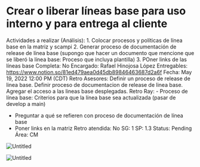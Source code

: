 # Crear o liberar líneas base para uso interno y para entrega al cliente

Actividades a realizar (Análisis): 1. Colocar procesos y políticas de línea base en la matriz y scampi
2. Generar proceso de documentación de release de línea base (supongo que hacer un documento que mencione que se liberó la línea base: Proceso que incluya plantilla)
3. POner links de las líneas base
Completa: No
Encargado: Rafael Hinojosa López
Entregables: https://www.notion.so/81ed479aea0d45db89846463687d2a6f 
Fecha: May 19, 2022 12:00 PM (CDT)
Retro Asesores: Definir un proceso de release de linea base. Definir proceso de documentacion de release de linea base. Agregar el acceso a las lineas base desplegadas.
Retro Ray: - Proceso de línea base: Criterios para que la línea base sea actualizada (pasar de develop a main)
- Preguntar a qué se refieren con proceso de documentación de línea base
- Poner links en la matriz
Retro atendida: No
SG: 1
SP: 1.3
Status: Pending
Área: CM

![Untitled](Crear%20o%20liberar%20li%CC%81neas%20base%20para%20uso%20interno%20y%20pa%207a7d9569cc7644c4a2caa78598a1524f/Untitled.png)

![Untitled](Crear%20o%20liberar%20li%CC%81neas%20base%20para%20uso%20interno%20y%20pa%207a7d9569cc7644c4a2caa78598a1524f/Untitled%201.png)